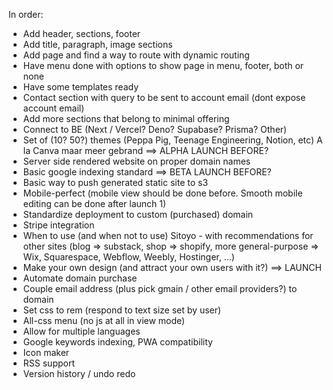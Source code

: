 In order:
- Add header, sections, footer
- Add title, paragraph, image sections
- Add page and find a way to route with dynamic routing
- Have menu done with options to show page in menu, footer, both or none
- Have some templates ready
- Contact section with query to be sent to account email (dont expose account email)
- Add more sections that belong to minimal offering
- Connect to BE (Next / Vercel? Deno? Supabase? Prisma? Other)
- Set of (10? 50?) themes (Peppa Pig, Teenage Engineering, Notion, etc) A la Canva maar meer gebrand
==> ALPHA LAUNCH BEFORE?
- Server side rendered website on proper domain names
- Basic google indexing standard
==> BETA LAUNCH BEFORE?
- Basic way to push generated static site to s3
- Mobile-perfect (mobile view should be done before. Smooth mobile editing can be done after launch 1)
- Standardize deployment to custom (purchased) domain
- Stripe integration
- When to use (and when not to use) Sitoyo - with recommendations for other sites (blog => substack, shop => shopify, more general-purpose => Wix, Squarespace, Webflow, Weebly, Hostinger, ...)
- Make your own design (and attract your own users with it?)
==> LAUNCH
- Automate domain purchase
- Couple email address (plus pick gmain / other email providers?) to domain
- Set css to rem (respond to text size set by user)
- All-css menu (no js at all in view mode)
- Allow for multiple languages
- Google keywords indexing, PWA compatibility
- Icon maker
- RSS support
- Version history / undo redo
